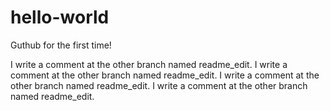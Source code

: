 # hello-world
Guthub for the first time!

I write a comment at the other branch named readme_edit.
I write a comment at the other branch named readme_edit.
I write a comment at the other branch named readme_edit.
I write a comment at the other branch named readme_edit.

